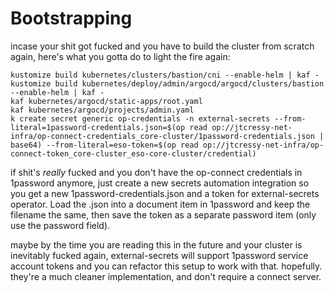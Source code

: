 # Bootstrapping

incase your shit got fucked and you have to build the cluster from scratch again, here's what you gotta do to light the fire again:

```
kustomize build kubernetes/clusters/bastion/cni --enable-helm | kaf -
kustomize build kubernetes/deploy/admin/argocd/argocd/clusters/bastion --enable-helm | kaf -
kaf kubernetes/argocd/static-apps/root.yaml
kaf kubernetes/argocd/projects/admin.yaml
k create secret generic op-credentials -n external-secrets --from-literal=1password-credentials.json=$(op read op://jtcressy-net-infra/op-connect-credentials_core-cluster/1password-credentials.json | base64) --from-literal=eso-token=$(op read op://jtcressy-net-infra/op-connect-token_core-cluster_eso-core-cluster/credential)
```

if shit's _really_ fucked and you don't have the op-connect credentials in 1password anymore, just create a new secrets automation integration so you get a new 1password-credentials.json and a token for external-secrets operator. Load the .json into a document item in 1password and keep the filename the same, then save the token as a separate password item (only use the password field).

maybe by the time you are reading this in the future and your cluster is inevitably fucked again, external-secrets will support 1password service account tokens and you can refactor this setup to work with that. hopefully. they're a much cleaner implementation, and don't require a connect server.